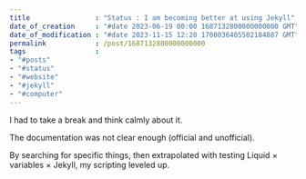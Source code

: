```yaml
---
title                : "Status : I am becoming better at using Jekyll"
date_of_creation     : "#date 2023-06-19 00:00 1687132800000000000 GMT"
date_of_modification : "#date 2023-11-15 12:20 1700036405502184887 GMT"
permalink            : /post/1687132800000000000
tags                 : 
- "#posts"
- "#status"
- "#website"
- "#jekyll"
- "#computer"
---
```

I had to take a break and think calmly about it.

The documentation was not clear enough (official and unofficial).

By searching for specific things, then extrapolated with testing Liquid × variables × Jekyll, my scripting leveled up.
